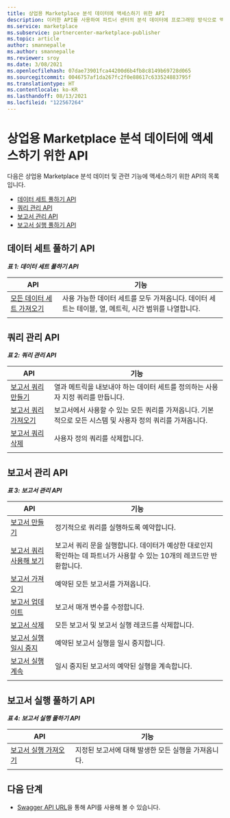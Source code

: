 ```yaml
---
title: 상업용 Marketplace 분석 데이터에 액세스하기 위한 API
description: 이러한 API를 사용하여 파트너 센터의 분석 데이터에 프로그래밍 방식으로 액세스합니다.
ms.service: marketplace
ms.subservice: partnercenter-marketplace-publisher
ms.topic: article
author: smannepalle
ms.author: smannepalle
ms.reviewer: sroy
ms.date: 3/08/2021
ms.openlocfilehash: 07dae73901fca44200d6b4fb8c8149b69728d065
ms.sourcegitcommit: 0046757af1da267fc2f0e88617c633524883795f
ms.translationtype: HT
ms.contentlocale: ko-KR
ms.lasthandoff: 08/13/2021
ms.locfileid: "122567264"
---
```

# <a name="apis-for-accessing-commercial-marketplace-analytics-data"></a>상업용 Marketplace 분석 데이터에 액세스하기 위한 API

다음은 상업용 Marketplace 분석 데이터 및 관련 기능에 액세스하기 위한 API의 목록입니다.

- [데이터 세트 풀하기 API](#dataset-pull-apis)
- [쿼리 관리 API](#query-management-apis)
- [보고서 관리 API](#report-management-apis)
- [보고서 실행 풀하기 API](#report-execution-pull-apis)

## <a name="dataset-pull-apis"></a>데이터 세트 풀하기 API

***표 1: 데이터 세트 풀하기 API***

| **API** | **기능** |
| --- | --- |
| [모든 데이터 세트 가져오기](analytics-api-get-all-datasets.md) | 사용 가능한 데이터 세트를 모두 가져옵니다. 데이터 세트는 테이블, 열, 메트릭, 시간 범위를 나열합니다. |
|||

## <a name="query-management-apis"></a>쿼리 관리 API

***표 2: 쿼리 관리 API***

| **API** | **기능** |
| --- | --- |
| [보고서 쿼리 만들기](analytics-programmatic-access.md#create-report-query-api) | 열과 메트릭을 내보내야 하는 데이터 세트를 정의하는 사용자 지정 쿼리를 만듭니다. |
| [보고서 쿼리 가져오기](analytics-api-get-report-queries.md) | 보고서에서 사용할 수 있는 모든 쿼리를 가져옵니다. 기본적으로 모든 시스템 및 사용자 정의 쿼리를 가져옵니다. |
| [보고서 쿼리 삭제](analytics-api-delete-report-queries.md) | 사용자 정의 쿼리를 삭제합니다. |
|||

## <a name="report-management-apis"></a>보고서 관리 API

***표 3: 보고서 관리 API***

| **API** | **기능** |
| --- | --- |
| [보고서 만들기](analytics-programmatic-access.md#create-report-api) | 정기적으로 쿼리를 실행하도록 예약합니다. |
| [보고서 쿼리 사용해 보기](analytics-api-try-report-queries.md) | 보고서 쿼리 문을 실행합니다. 데이터가 예상한 대로인지 확인하는 데 파트너가 사용할 수 있는 10개의 레코드만 반환합니다. |
| [보고서 가져오기](analytics-api-get-report.md) | 예약된 모든 보고서를 가져옵니다. |
| [보고서 업데이트](analytics-api-update-report.md) | 보고서 매개 변수를 수정합니다. |
| [보고서 삭제](analytics-api-delete-report.md) | 모든 보고서 및 보고서 실행 레코드를 삭제합니다. |
| [보고서 실행 일시 중지](analytics-api-pause-report-executions.md) | 예약된 보고서 실행을 일시 중지합니다. |
| [보고서 실행 계속](analytics-api-resume-report-executions.md) | 일시 중지된 보고서의 예약된 실행을 계속합니다. |
|||

## <a name="report-execution-pull-apis"></a>보고서 실행 풀하기 API

***표 4: 보고서 실행 풀하기 API***

| **API** | **기능** |
| --- | --- |
| [보고서 실행 가져오기](analytics-programmatic-access.md#get-report-executions-api) | 지정된 보고서에 대해 발생한 모든 실행을 가져옵니다. |
|||

## <a name="next-steps"></a>다음 단계

- [Swagger API URL](https://api.partnercenter.microsoft.com/insights/v1/cmp/swagger/index.html)을 통해 API를 사용해 볼 수 있습니다.
